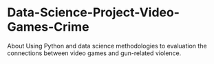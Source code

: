 # Data-Science-Project-Video-Games-Crime
About Using Python and data science methodologies to evaluation the connections between video games and gun-related violence.
